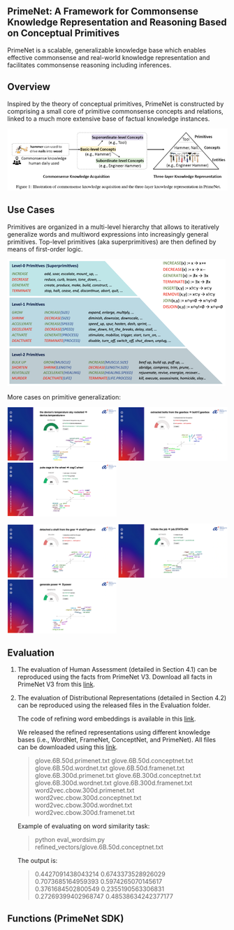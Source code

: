 

## PrimeNet: A Framework for Commonsense Knowledge Representation and Reasoning Based on Conceptual Primitives
PrimeNet is a scalable, generalizable knowledge base which enables effective commonsense and real-world knowledge representation and facilitates commonsense reasoning including inferences.
## Overview

Inspired by the theory of conceptual primitives, PrimeNet is constructed by comprising a small core of primitive commonsense concepts and relations, linked to a much more extensive base of factual knowledge instances.

<p float="center">
  <img src="/fig/overall.png" width="700" />
</p>

## Use Cases
Primitives are organized in a multi-level hierarchy that allows to iteratively generalize words and multiword expressions into increasingly general primitives. Top-level primitives (aka superprimitives) are then defined by means of first-order logic.
<p float="left">
  <img src="/fig/primitive.png" width="500" />
</p>

More cases on primitive generalization:
<p float="left">
  <img src="/fig/case1.png" width="250" />
  <img src="/fig/case2.png" width="250" /> 
  <img src="/fig/case3.png" width="250" />
</p>
<p float="left">
  <img src="/fig/case4.png" width="250" />
  <img src="/fig/case5.png" width="250" /> 
  <img src="/fig/case6.png" width="250" />
</p>





## Evaluation
1. The evaluation of Human Assessment (detailed in Section 4.1) can be reproduced using the facts from PrimeNet V3. Download all facts in PrimeNet V3 from this [link](https://drive.google.com/file/d/1e16lmGdaQ3PP-S4w12S6eAg4h-u_hBeS/view?usp=share_link).

2. The evaluation of Distributional Representations (detailed in Section 4.2) can be reproduced using the released files in the Evaluation folder.  
	
	The code of refining word embeddings is available in this [link](https://github.com/mfaruqui/retrofitting).

	We released the refined representations using different knowledge bases (i.e., WordNet, FrameNet, ConceptNet, and PrimeNet). All files can be downloaded using this [link](https://drive.google.com/file/d/1_R6AS5r-WNLbzl5Vpa_RKffi6F6PIXx8/view?usp=share_link).  

	> glove.6B.50d.primenet.txt
	glove.6B.50d.conceptnet.txt
	glove.6B.50d.wordnet.txt
	glove.6B.50d.framenet.txt
	glove.6B.300d.primenet.txt
	glove.6B.300d.conceptnet.txt
	glove.6B.300d.wordnet.txt
	glove.6B.300d.framenet.txt
	word2vec.cbow.300d.primenet.txt
	word2vec.cbow.300d.conceptnet.txt
	word2vec.cbow.300d.wordnet.txt 
	word2vec.cbow.300d.framenet.txt
	
	Example of evaluating on word similarity task:
		
	> 	python eval_wordsim.py refined_vectors/glove.6B.50d.conceptnet.txt
	
	The output is:
	> 	0.4427091438043214      0.6743373528926029      0.7073685164959393      0.5974265070145617      0.3761684502800549      0.2355190563306831       0.27269399402968747     0.48538634242377177




## Functions (PrimeNet SDK)
